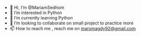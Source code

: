 - 👋 Hi, I’m @MariamSedhom
- 👀 I’m interested in Python
- 🌱 I’m currently learning Python
- 💞️ I’m looking to collaborate on small project to practice more
- 📫 How to reach me , reach me on maromagdy92@gmail.com

<!---
MariamSedhom/MariamSedhom is a ✨ special ✨ repository because its `README.md` (this file) appears on your GitHub profile.
You can click the Preview link to take a look at your changes.
--->
